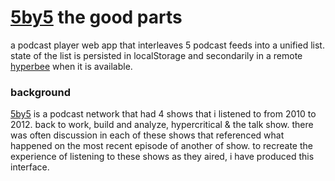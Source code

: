 # [5by5][5by5] the good parts

a podcast player web app that interleaves 5 podcast feeds into a unified list. state of the list is persisted in localStorage and secondarily in a remote [hyperbee](https://github.com/hypercore-protocol/hyperbee) when it is available.

### background

[5by5][5by5] is a podcast network that had 4 shows that i listened to from 2010 to 2012. back to work, build and analyze, hypercritical & the talk show. there was often discussion in each of these shows that referenced what happened on the most recent episode of another of show. to recreate the experience of listening to these shows as they aired, i have produced this interface.


[5by5]:https://5by5.tv/
